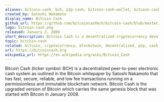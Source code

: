 ```yaml
---
aliases: bitcoin-cash, bch, p2p-cash, bitcoin-cash-wallet, bitcoin-cash-payment, bitcoin-cash-mining
created_by: Satoshi Nakamoto
display_name: Bitcoin Cash
github_url: https://github.com/bitcoincashbch/bitcoin-cash/blob/master/README.md
logo: bitcoin-cash.png
released: January 3, 2009
short_description: Bitcoin Cash is a decentralized cryptocurrency developed by Satoshi Nakamoto.
topic: bitcoin-cash
related: bitcoin, cryptocurrency, blockchain, decentralized, p2p, cash, money
url: https://bitcoincash.org
wikipedia_url: https://en.wikipedia.org/wiki/Bitcoin_Cash
---
```

Bitcoin Cash (ticker symbol: BCH) is a decentralized peer-to-peer electronic cash system as outlined in the Bitcoin whitepaper by Satoshi Nakamoto that has fast, secure, reliable, and low fee transactions running on a permissionless and immutable blockchain network. Bitcoin Cash is the upgraded version of Bitcoin which carries the same genesis block that was started with Bitcoin in January 2009.